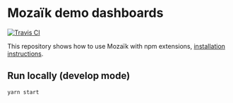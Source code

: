 # Mozaïk demo dashboards

[![Travis CI][travis-image]][travis-url]

This repository shows how to use Mozaïk with npm extensions, [installation instructions](http://mozaik.rocks/v1/use/).

[travis-image]: https://img.shields.io/travis/plouc/mozaik-demo.svg?style=flat-square
[travis-url]: https://travis-ci.org/plouc/mozaik-demo

## Run locally (develop mode)
```
yarn start
```
